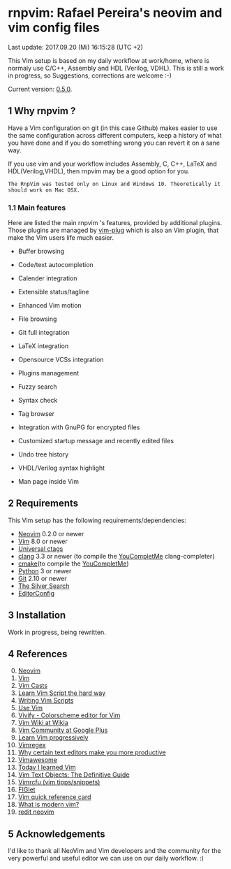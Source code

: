 # rnpvim: Rafael Pereira's neovim and vim config files

Last update: 2017.09.20 (Mi) 16:15:28 (UTC +2)

This Vim setup is based on my daily workflow at work/home, where is normaly use
C/C++, Assembly and HDL (Verilog, VDHL). This is still a work in progress, so
Suggestions, corrections are welcome :-)

Current version: [0.5.0](https://github.com/rafaelnp/rnpvim/releases).

## 1 Why rnpvim ?

Have a Vim configuration on git (in this case Github) makes easier to use the same
configuration across different computers, keep a history of what you have done and
if you do something wrong you can revert it on a sane way.

If you use vim and your workflow includes Assembly, C, C++, LaTeX and HDL(Verilog,VHDL),
then rnpvim may be a good option for you.

```
The RnpVim was tested only on Linux and Windows 10. Theoretically it should work on Mac OSX.
```

### 1.1 Main features

Here are listed the main rnpvim 's features, provided by additional plugins. Those
plugins are managed by [vim-plug](https://github.com/junegunn/vim-plug)
which is also an Vim plugin, that make the Vim users life much easier.

* Buffer browsing

* Code/text autocompletion

* Calender integration

* Extensible status/tagline

* Enhanced Vim motion

* File browsing

* Git full integration

* LaTeX integration

* Opensource VCSs integration

* Plugins management

* Fuzzy search

* Syntax check

* Tag browser

* Integration with GnuPG for encrypted files

* Customized startup message and recently edited files

* Undo tree history

* VHDL/Verilog syntax highlight

* Man page inside Vim


## 2 Requirements

This Vim setup has the following requirements/dependencies:

* [Neovim](http://www.vim.org) 0.2.0 or newer
* [Vim](http://www.vim.org) 8.0 or newer
* [Universal ctags](https://github.com/universal-ctags/ctags)
* [clang](http://clang.llvm.org/) 3.3 or newer (to compile the [YouCompletMe](https://github.com/Valloric/YouCompleteMe) clang-completer)
* [cmake](http://www.cmake.org/)(to compile the [YouCompletMe](https://github.com/Valloric/YouCompleteMe))
* [Python](http://www.python.org) 3 or newer
* [Git](http://www.git-scm.com/) 2.10 or newer
* [The Silver Search](http://geoff.greer.fm/ag/)
* [EditorConfig](http://editorconfig.org/)


## 3 Installation

Work in progress, being rewritten.


## 4 References

0. [Neovim](http://neovim.io)
1. [Vim](http://www.vim.org)
2. [Vim Casts](http://vimcasts.org/)
3. [Learn Vim Script the hard way](http://learnvimscriptthehardway.stevelosh.com/)
5. [Writing Vim Scripts](http://stevelosh.com/blog/2011/09/writing-vim-plugins/)
5. [Use Vim](http://usevim.com)
6. [Vivify - Colorscheme editor for Vim](http://bytefluent.com/vivify/)
7. [Vim Wiki at Wikia](http://vim.wikia.com/wiki/Vim_Tips_Wiki)
8. [Vim Community at Google Plus](https://plus.google.com/u/0/communities/105049811056605918816)
9. [Learn Vim progressively](http://yannesposito.com/Scratch/en/blog/Learn-Vim-Progressively)
10. [Vimregex](http://vimregex.com/)
11. [Why certain text editors make you more productive](http://www.terminally-incoherent.com/blog/2012/04/04/why-certain-text-editors-make-you-more-productive/)
12. [Vimawesome](http://vimawesome.com/)
13. [Today I learned Vim](http://tilvim.com/)
14. [Vim Text Objects: The Definitive Guide](http://blog.carbonfive.com/2011/10/17/vim-text-objects-the-definitive-guide/)
15. [Vimrcfu (vim tipps/snippets)](http://vimrcfu.com/)
16. [FIGlet](http://www.figlet.org/)
17. [Vim quick reference card](http://tnerual.eriogerg.free.fr/vimqrc.html)
18. [What is modern vim?](https://medium.com/usevim/what-is-modern-vim-2591f6b1ec04)
19. [redit neovim](https://www.reddit.com/r/neovim/)

## 5 Acknowledgements

I'd like to thank all NeoVim and Vim developers and the community for the very powerful
and useful editor we can use on our daily workflow. :)
